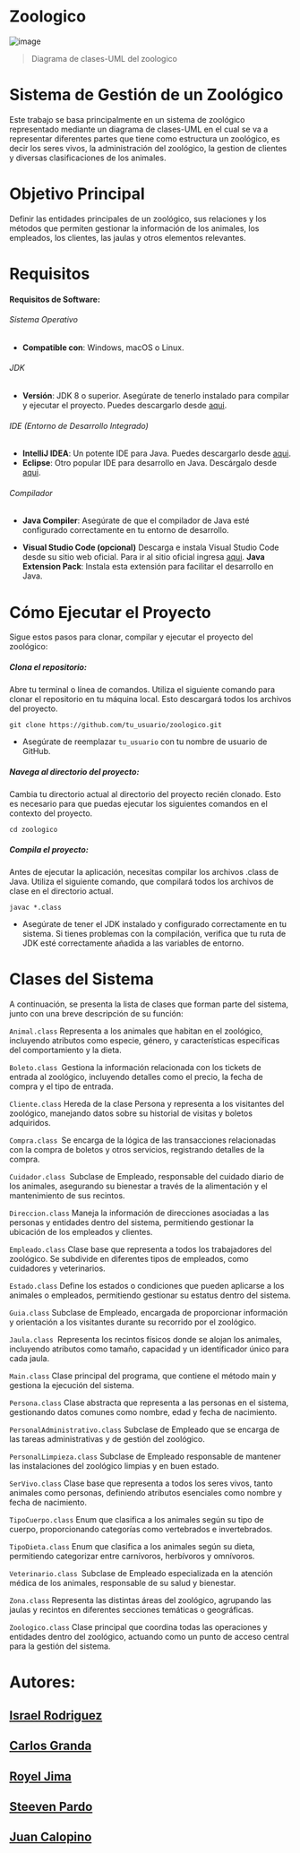 # Zoologico

![image](https://github.com/user-attachments/assets/46b1261e-fa0b-44bc-a197-28650403cfa7)

> Diagrama de clases-UML del zoologico


# Sistema de Gestión de un Zoológico

Este trabajo se basa principalmente en un sistema de zoológico representado mediante un diagrama de clases-UML en el cual se va a representar diferentes partes que tiene como estructura un zoológico, es decir los seres vivos, la administración del zoológico, la gestion de clientes y diversas clasificaciones de los animales.

# Objetivo Principal

Definir las entidades principales de un zoológico, sus relaciones y los métodos que permiten gestionar la información de los animales, los empleados, los clientes, las jaulas y otros elementos relevantes.

# Requisitos
#### Requisitos de Software:
###### Sistema Operativo
- **Compatible con**: Windows, macOS o Linux.

###### JDK
- **Versión**: JDK 8 o superior. Asegúrate de tenerlo instalado para compilar y ejecutar el proyecto. Puedes descargarlo desde [aqui](https://www.oracle.com/java/technologies/downloads/#java8).

###### IDE (Entorno de Desarrollo Integrado)
- **IntelliJ IDEA**: Un potente IDE para Java. Puedes descargarlo desde [aqui](https://www.jetbrains.com/idea/download/?section=windows).
- **Eclipse**: Otro popular IDE para desarrollo en Java. Descárgalo desde [aqui](https://www.eclipse.org/downloads/packages/installer).

###### Compilador
- **Java Compiler**: Asegúrate de que el compilador de Java esté configurado correctamente en tu entorno de desarrollo.

- **Visual Studio Code (opcional)**
Descarga e instala Visual Studio Code desde su sitio web oficial. Para ir al sitio oficial ingresa [aqui](https://code.visualstudio.com/).
**Java Extension Pack**: Instala esta extensión para facilitar el desarrollo en Java.

# Cómo Ejecutar el Proyecto
Sigue estos pasos para clonar, compilar y ejecutar el proyecto del zoológico:

##### Clona el repositorio:

Abre tu terminal o línea de comandos.
Utiliza el siguiente comando para clonar el repositorio en tu máquina local. Esto descargará todos los archivos del proyecto.

    git clone https://github.com/tu_usuario/zoologico.git
-  Asegúrate de reemplazar `tu_usuario` con tu nombre de usuario de GitHub.

##### Navega al directorio del proyecto:

Cambia tu directorio actual al directorio del proyecto recién clonado. Esto es necesario para que puedas ejecutar los siguientes comandos en el contexto del proyecto.

    cd zoologico

##### Compila el proyecto:

Antes de ejecutar la aplicación, necesitas compilar los archivos .class de Java. Utiliza el siguiente comando, que compilará todos los archivos de clase en el directorio actual.

    javac *.class

- Asegúrate de tener el JDK instalado y configurado correctamente en tu sistema. Si tienes problemas con la compilación, verifica que tu ruta de JDK esté correctamente añadida a las variables de entorno.




# Clases del Sistema
A continuación, se presenta la lista de clases que forman parte del sistema, junto con una breve descripción de su función:

`Animal.class` Representa a los animales que habitan en el zoológico, incluyendo atributos como especie, género, y características específicas del comportamiento y la dieta.

`Boleto.class `Gestiona la información relacionada con los tickets de entrada al zoológico, incluyendo detalles como el precio, la fecha de compra y el tipo de entrada.

`Cliente.class` Hereda de la clase Persona y representa a los visitantes del zoológico, manejando datos sobre su historial de visitas y boletos adquiridos.

`Compra.class `Se encarga de la lógica de las transacciones relacionadas con la compra de boletos y otros servicios, registrando detalles de la compra.

`Cuidador.class `Subclase de Empleado, responsable del cuidado diario de los animales, asegurando su bienestar a través de la alimentación y el mantenimiento de sus recintos.

`Direccion.class` Maneja la información de direcciones asociadas a las personas y entidades dentro del sistema, permitiendo gestionar la ubicación de los empleados y clientes.

`Empleado.class` Clase base que representa a todos los trabajadores del zoológico. Se subdivide en diferentes tipos de empleados, como cuidadores y veterinarios.

`Estado.class` Define los estados o condiciones que pueden aplicarse a los animales o empleados, permitiendo gestionar su estatus dentro del sistema.

`Guia.class` Subclase de Empleado, encargada de proporcionar información y orientación a los visitantes durante su recorrido por el zoológico.

`Jaula.class `Representa los recintos físicos donde se alojan los animales, incluyendo atributos como tamaño, capacidad y un identificador único para cada jaula.

`Main.class` Clase principal del programa, que contiene el método main y gestiona la ejecución del sistema.

`Persona.class` Clase abstracta que representa a las personas en el sistema, gestionando datos comunes como nombre, edad y fecha de nacimiento.

`PersonalAdministrativo.class` Subclase de Empleado que se encarga de las tareas administrativas y de gestión del zoológico.

`PersonalLimpieza.class` Subclase de Empleado responsable de mantener las instalaciones del zoológico limpias y en buen estado.

`SerVivo.class` Clase base que representa a todos los seres vivos, tanto animales como personas, definiendo atributos esenciales como nombre y fecha de nacimiento.

`TipoCuerpo.class` Enum que clasifica a los animales según su tipo de cuerpo, proporcionando categorías como vertebrados e invertebrados.

`TipoDieta.class` Enum que clasifica a los animales según su dieta, permitiendo categorizar entre carnívoros, herbívoros y omnívoros.

`Veterinario.class `Subclase de Empleado especializada en la atención médica de los animales, responsable de su salud y bienestar.

`Zona.class` Representa las distintas áreas del zoológico, agrupando las jaulas y recintos en diferentes secciones temáticas o geográficas.

`Zoologico.class` Clase principal que coordina todas las operaciones y entidades dentro del zoológico, actuando como un punto de acceso central para la gestión del sistema.

# Autores: 
## [Israel Rodriguez](https://github.com/IsraelSRodriguezT)
## [Carlos Granda](https://github.com/Carlosjosu)
## [Royel Jima](https://github.com/R0yalCode)
## [Steeven Pardo](https://github.com/Dan1el17)
## [Juan Calopino](https://github.com/JuaaanCalopino)
